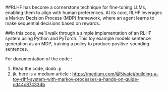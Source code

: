 ##RLHF has become a cornerstone technique for fine-tuning LLMs, enabling them to align with human preferences. At its core, RLHF leverages a Markov Decision Process (MDP) framework, where an agent learns to make sequential decisions based on rewards.

##In this code, we’ll walk through a simple implementation of an RLHF system using Python and PyTorch. This toy example models sentence generation as an MDP, training a policy to produce positive-sounding sentences.

For documentation of the code :
1. Read the code, dodo :p
2. jk, here is a medium article : https://medium.com/@5ivatej/building-a-toy-rlhf-system-with-markov-processes-a-hands-on-guide-cd44c874334b
